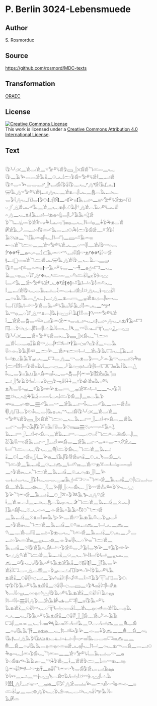 # P. Berlin 3024-Lebensmuede

## Author

S. Rosmorduc

## Source

https://github.com/rosmord/MDC-texts

## Transformation

[ORAEC](https://oraec.github.io/)

## License

<a rel="license" href="http://creativecommons.org/licenses/by/4.0/"><img alt="Creative Commons License" style="border-width:0" src="https://i.creativecommons.org/l/by/4.0/88x31.png" /></a><br />This work is licensed under a <a rel="license" href="http://creativecommons.org/licenses/by/4.0/">Creative Commons Attribution 4.0 International License</a>.

## Text

<br>
𓇋𓅱𓄋𓊪𓏴𓈖𓀀𓂋𓏤𓀀𓈖𓎻𓅡𓀐𓀀𓅱𓈙𓃀𓏴𓀁𓀀𓆓𓂧𓏏𓈖𓆑<br>
𓇋𓅱𓈖𓄿𓅨𓂋𓂋𓀀𓅓𓏇𓈖𓇳𓂜𓌃𓂧𓅱𓀁𓎻𓅡𓀐𓀀𓎛𓈖𓂝𓀀<br>
𓇋𓅱𓎼𓂋𓏏𓅨𓂋𓂋𓂝⸢𓃀⸣𓂝𓀁𓇋𓅱𓏇𓇋𓅱𓊃𓆑⸢𓂻⸣𓀀𓇋𓅓[𓂜]<br>
𓈝𓅓𓂻𓎻𓅡𓀐𓀀𓊢𓂝𓂻𓆑𓈖𓀀𓁷𓂋𓋴𓂜𓈖𓆣𓂋𓅓𓂝𓆑<br>
𓂋𓅱𓇋𓂻𓆑𓉔𓂋[𓅱𓇳𓏤]𓈎𓋴[𓌟]𓈖𓏏[𓅪𓏤𓏤𓏤]𓅓𓂝𓏏𓈖𓏤𓏤𓏤𓎻𓅡𓀐𓀀𓁷𓏤𓏏𓉔<br>
𓏏𓂾𓂻𓀀𓂜𓄔𓅓𓈖𓀀𓈖𓆑𓁷𓏤𓋴𓏏𓍔𓄿𓋴𓍬𓂻𓀀𓂋𓅓𓏏𓀐𓂜𓇍𓇋<br>
𓏏𓂻𓈖𓆑𓁷𓏤𓆼𓄿𓂝𓂡𓁷𓏤𓐍𓏏𓊮𓂋𓋴𓌳𓄿𓅓𓏏𓊮𓀀<br>
𓅱𓆓𓂝𓐣𓏛𓅱𓀀𓅝𓏏𓏭𓅆𓎛𓊵𓏏𓊪𓊹𓏤𓏤𓏤𓏤𓐍𓊃𓆑𓍙𓂡𓐍𓈖𓇓𓅱𓅆𓁷𓂋𓀀<br>
𓏞𓀀𓅓𓌳𓐙𓂝𓏏𓀗𓏛𓄔𓅓𓂋𓂝𓇳𓏤𓅆𓌃𓂧𓅱𓀁𓀀𓊃𓎼𓀞𓅱𓇋<br>
𓄿𓇳𓊞𓈖𓆓𓇛𓅓𓏛𓐍𓋴𓆑𓍙𓂡𓊹𓏤𓈖𓈙𓏏𓍔𓄿𓏛𓏤𓏤𓏤<br>
𓄡𓏏𓏤𓀀𓆓𓂧𓏏𓈖𓈖𓀀𓎻𓅡𓀐𓀀𓂜𓈖𓏏𓎡𓇋𓋴𓊃𓀀𓏤𓇋𓅱𓎡𓏏𓂋<br>
𓆴⸢⯑⯑⸣𓋹𓈖𓐍𓏏𓊪𓏏𓂋𓆴𓆎𓅓𓏛𓎡𓎔𓂝𓇋𓇋𓀁𓎡𓁷𓏤⸢⯑⯑⸣𓏇𓇋𓎟𓀀<br>
𓊢𓂝𓉸𓏛𓏤𓏤𓏤𓀀𓆓𓂧𓀀𓂜𓈝𓅓𓂻𓀀𓇋𓅱𓈖𓆑𓄿𓂋𓇾𓈇𓏤<br>
𓇋𓅱𓎼𓂋𓏏[𓌨𓂋𓏏𓏛𓏤𓏤𓏤]𓎡𓅓𓏏𓀐𓂋𓈖𓎡𓋹𓈖𓐍𓊨𓏏𓉐𓈖𓆑<br>
𓄿𓈖𓏏𓐍𓈖𓏏𓅯𓂻⸢⯑𓆑⸣𓂧𓏛𓈖𓏏𓄣𓏤𓂧𓏇𓇋𓈇𓏤𓊪𓅱𓋀𓏏𓈉<br>
𓇋𓂋𓄔𓅓𓈖𓀀𓎻𓅡𓀐𓀀⸢𓂜⯑⸣𓀀[⯑]𓏏𓍔𓄿𓂡𓏏𓅱𓀾𓏛𓄣𓏤𓆑<br>
𓎛𓈖𓂝𓀀𓇋𓅱𓆑𓂋𓅓𓂝𓂋𓇜𓏛𓂋𓂞𓀀𓊪𓎛𓄖𓂻𓆑𓋀𓏏𓈉𓏇𓇋<br>
𓈖𓏏𓏭𓅓𓍋𓅓𓂋𓉴𓆑𓊢𓂝𓂻𓈖𓁷𓂋𓇯𓇾𓈇𓏤𓀀𓁷𓏤𓈎𓂋𓋴𓆱𓆑<br>
𓇋𓂋𓉔𓇋𓅓𓂡𓎡𓅱𓀀𓂋𓅓𓏏𓀐𓅓𓊪𓅮𓄿𓈎𓇋𓀾𓏛𓂜𓈖⸢𓅠⸣<br>
𓅓𓎡𓐍𓈖𓏏𓅯𓂻𓎡𓁷𓂋𓋴𓅓𓋀𓏏𓈉𓍯𓄿[𓎛𓎝𓏛]𓄣𓏤𓎡𓎻𓅡𓀐𓀀<br>
𓌢𓈖𓀀𓀀𓂋𓆣𓂋𓏏𓃛𓂝𓅱𓏛𓀀𓂧𓂋𓊪𓂞𓏏𓆑𓏭𓊢𓂝𓏏𓂻𓆑𓏭𓁷𓏤𓇉𓄿𓏏𓉐<br>
𓉔𓂋𓅱𓇳𓏤𓈎𓂋𓋴𓀾𓂡𓋴𓐟𓄿𓇋𓇋𓏛𓆑𓎛𓆰𓈖𓎡𓇋𓇋𓏏𓂠𓋳𓏤𓈖𓏏𓊻𓂋𓈉<br>
𓇋𓅱𓄋𓊪𓏴𓈖𓈖𓀀𓎻𓅡𓀐𓀀𓂋𓏤𓆑𓅱𓈙𓃀𓏴𓀁𓆑𓆓𓂧𓏏<br>
𓈖𓀀𓇋𓂋𓊃𓐍𓆼𓄿𓀁𓎡𓈎𓂋𓋴⸢𓊭𓂡⸣𓇉𓄿𓏏𓐎𓏤𓏤𓏤𓄣𓏤𓊪𓅱𓏎𓈖𓏏𓂋𓅓<br>
𓇋𓇋𓏏𓁹𓊪𓅱𓅓𓋴𓇋𓆛𓈖𓂧𓅪𓊃𓀀𓏤𓄞𓂧𓏏𓂡𓊃𓀀𓏤𓊪𓅱𓅓𓉐𓏤𓆑𓆼𓄿𓂝<br>
𓂡𓁷𓏤𓈎𓄿𓄿𓀠𓈇𓏤𓂜𓈖𓉐𓂋𓂻𓈖𓎡𓂋𓁷𓂋𓅱𓇯𓌳𓁹𓄿𓎡𓂋𓂝𓇳𓏤𓅆𓏤𓏤𓏤<br>
𓐪𓂧𓏌𓀨𓂡𓅱𓀀𓏤𓏤𓏤𓅓𓇋𓈖𓂋𓊌𓈖𓌳𓄿𓏏𓊌𓐍𓂤𓅱𓋴𓂡𓉐𓉐𓏤𓏤𓏤𓅓𓍋𓅓𓂋𓉴<br>
𓄤𓆑𓂋𓅱𓏤𓏤𓏤𓅓𓂓𓄿𓏏𓀋𓏛𓏤𓏤𓏤𓄤𓆑𓂋𓏏𓆣𓂋𓋴𓐪𓂧𓏌𓅱𓀨𓀀𓏤𓏤𓏤𓅓𓊹𓏤𓏤𓏤𓏤<br>
𓂝𓃀𓅡𓄿𓅱𓌂𓏤𓏤𓏤𓇋𓂋𓏭𓅱𓈙𓅱𓁸𓏇𓇋𓇑𓇑𓈖𓏌𓅱𓀉𓀀𓏤𓏤𓏤𓅓𓏏𓀐<br>
𓁷𓏤𓌸𓂋𓇋𓇋𓏏𓈇𓏤𓈖𓎼𓄿𓅱𓎣𓅪𓁷𓂋𓇯𓇾𓈇𓏤𓀀𓎁𓏏𓂡𓈖𓈖𓍇𓏌𓅱𓇋𓇋<br>
𓈗𓄖𓆑𓏭𓇶𓅆𓅓𓏇𓏏𓏏𓏛𓇋𓂋𓏭𓌃𓂧𓅱𓀁𓈖𓋴𓈖𓏤𓏤𓏤𓂋𓅓𓅱<br>
𓆟𓏤𓏤𓏤𓊃𓊪𓏏𓂏𓈖𓈗𓄔𓅓𓂋𓎡𓈖𓀀𓅓𓂝𓎡𓄤𓆑𓂋𓄔𓅓𓈖𓂋𓍿𓀀𓁐𓏤𓏤𓏤<br>
𓌞𓋴𓂻𓉔𓂋𓅱𓇳𓏤𓄤𓆑𓂋𓋴𓅓𓐍𓂜𓎔𓂝𓀁𓇋𓅱𓄋𓊪𓏴𓈖𓀀𓂋𓏤𓀀𓈖<br>
𓎻𓅡𓀐𓀀𓅱𓈙𓃀𓏴𓀁𓀀𓆓𓂧𓏏𓈖𓆑𓅓𓂝𓎡𓃀𓂝𓎛𓆟𓀁𓂋𓈖𓀀𓅓<br>
𓂝𓎡𓂋𓋴𓏏𓐎𓄿𓋴𓅱𓅯𓏤𓏤𓏤𓅓𓉔𓂋𓅱𓇳𓏤𓏤𓏤𓏤𓈙𓈗𓇳𓊪𓏏𓇯𓏏𓍔𓄿𓏏𓊮<br>
𓅓𓂝𓎡𓃀𓂝𓎛𓆟𓀁𓂋𓈖𓀀𓅓𓂝𓎡𓂋𓊃𓏏𓈞𓏏𓁐𓆓𓂧𓎼𓂋𓍅𓀁𓂋𓋴𓈖<br>
𓅷𓄿𓇋𓇋𓂺𓀀𓅓𓂝𓎡𓃀𓂝𓎛𓆟𓀁𓂋𓈖𓀀𓅓𓂝𓎡𓂋𓄡𓂋𓂧𓀔𓀀𓈎𓈖<br>
𓂡𓆓𓂧𓂋𓆑𓇋𓅱𓆑𓈖𓄟𓋴𓂧𓅱𓀁𓆑𓆓𓂧𓀀𓈖𓅓𓂝<br>
𓏇𓈖𓇳𓌢𓈖𓏌𓀀𓏤𓏤𓏤𓃀𓇋𓈖𓅪𓐍𓈖𓌰𓅓𓋴𓅱𓀙𓀀𓏤𓏤𓏤𓏌𓏤𓏇𓈖𓇳𓂜𓌸𓂋𓀁𓈖𓏭<br>
𓆓𓂧𓀀𓈖𓅓𓂝𓏇𓈖𓇳𓂝𓃹𓈖𓂡𓄣𓏤𓏤𓏤𓏤𓊃𓀀𓏤𓎟𓁷𓏤𓎁𓏏𓏏𓂡𓐍𓏏𓏛𓏤𓏤𓏤𓌢<br>
𓈖𓏌𓅱𓀀𓏤𓏤𓆑𓏭𓆓𓂧𓀀𓈖𓅓𓂝𓏇𓈖𓇳𓊵𓏏𓊪𓁷𓏤𓃀𓇋𓈖𓅪<br>
𓂋𓂞𓂋𓆑𓃀𓅱𓄤𓆑𓂋𓂋𓇾𓈇𓏤𓅓𓊨𓏏𓉐𓎟𓏏𓆓𓂧𓀀𓈖𓅓𓂝𓏇𓈖𓇳𓋴𓈍𓂝𓂋<br>
𓀁𓊃𓀀𓏤𓅓𓊃𓊪𓊗𓆑𓃀𓇋𓈖𓅪𓋴𓋴𓃀𓏏𓄑𓀁𓆑𓃀𓅱𓎟𓀀𓁐𓏤𓏤𓏤𓃛𓅱𓅪𓆑𓈋<br>
𓅱𓅪𓆓𓂧𓀀𓈖𓅓𓂝𓏇𓈖𓇳𓃀𓎁𓏏𓅱𓆙𓅓𓅧𓈎𓂻𓄣𓏤𓀀<br>
𓌢𓈖𓀀𓁹𓂋𓎛𓈖𓂝𓆑𓆣𓂋𓅓𓐍𓏏𓆑𓀏𓆓𓂧𓀀𓈖𓅓𓂝𓏇𓈖𓇳𓂜𓋴<br>
𓆼𓄿𓏏𓀁𓋴𓆑𓇳𓂜𓁹𓏏𓈖𓁹𓀀𓅓𓏏𓄿𓄿𓏏𓀗𓇳𓆓𓂧𓀀<br>
𓈖𓅓𓂝𓏇𓈖𓇳𓁷𓏤𓏤𓏤𓏤𓎛𓍃𓅓𓅬𓅪𓊃𓀀𓏤𓎟𓅓𓁷𓏤𓅓𓌨𓂋𓅱𓈇𓏤𓂋𓌢<br>
𓈖𓏌𓅱𓀀𓏤𓏤𓏤𓆑𓆓𓂧𓀀𓈖𓅓𓂝𓏇𓈖𓇳𓄣𓏤𓏤𓏤𓏤𓂝𓃹𓈖𓂡𓂜𓈖𓃹𓈖<br>
𓄣𓏤𓈖𓊃𓀀𓏤𓂋𓉔𓈖𓂢𓏏𓅱𓁷𓏤𓂋𓆑𓆓𓂧𓀀𓈖𓅓𓂝𓏇𓈖𓇳𓂜𓈖𓌳𓐙<br>
𓂝𓏏𓅂𓏛𓀀𓏤𓏤𓏤𓇾𓈇𓏤𓊃𓊪𓊗𓈖𓁹𓅱𓏤𓏤𓏤𓇋𓋴𓆑𓏏𓅪𓏤𓏤𓏤𓆓𓂧𓀀𓈖<br>
𓅓𓂝𓏇𓈖𓇳𓇋𓅱𓀀𓄿𓏏𓊪𓀋𓂡𓎡𓅱𓀀𓌨𓂋𓌳𓄿𓇋𓂋𓌗𓅪𓈖𓎼𓄿𓅱𓎣𓅪<br>
𓅧𓈎𓂻𓄣𓏤𓀀𓆓𓂧𓀀𓈖𓅓𓂝𓏇𓈖𓇳𓈖𓆑𓅪𓎛𓂡𓅱𓂡𓇾𓈇𓏤𓂜𓈖<br>
𓃹𓈖𓄖𓅱𓆑𓏭𓇋𓅱𓅓𓏏𓀐𓅓𓁷𓏤𓀀𓅓𓏇𓈖𓇳[𓏇𓇋]𓋴𓈖𓃀𓍋𓅓𓂋𓅪<br>
𓀀𓏇𓇋𓉐𓂋𓏏𓂻𓂋𓏃𓈖𓏏𓅱𓈇𓏤𓂋𓐟𓏤𓉔𓇋𓀒𓏏𓅪𓇋𓅱𓅓𓏏𓀐𓅓<br>
𓁷𓏤𓀀𓏇𓈖𓇳𓏇𓇋𓋴𓏏𓐎𓂝𓈖𓅂𓏊𓏤𓏤𓏤𓏇𓇋𓈞𓋴𓏏𓀔𓌨𓂋𓎛𓏏𓍔𓄿𓅱𓋳𓏤𓏤𓏤𓉔𓂋𓅱𓇳𓏤<br>
𓊡𓅱𓇋𓅱𓅓𓏏𓀐𓅓𓁷𓏤𓀀𓏇𓈖𓇳𓏇𓇋𓋴𓏏𓐎𓊃𓈙𓈖𓏌𓅱𓆰𓏤𓏤𓏤𓏇𓇋𓈞𓋴𓏏𓀔𓁷𓏤<br>
𓌸𓂋𓇋𓇋𓏏𓈇𓏤𓈖𓏏𓏏𓐍𓏏𓏊𓈉𓇋𓅱𓅓𓏏𓀐𓅓𓁷𓏤𓀀𓏇𓈖𓇳𓏇𓇋𓍯𓄿𓏏𓈐<br>
𓎛𓂡𓇋𓇋𓏏𓈗𓏇𓇋𓂻𓅱𓊃𓀀𓏤𓅓𓀎𓊛𓂋𓉐𓋴𓈖𓏤𓏤𓏤𓇋𓅱𓅓𓏏𓀐<br>
𓅓𓁷𓏤𓀀𓏇𓈖𓇳𓏇𓇋𓎡𓆑𓏏𓋳𓂡𓊪𓏏𓇯𓏇𓇋𓊃𓀀𓏤𓊃𓐍𓏏𓌦𓏛𓀀𓇋𓅓𓂋𓐍𓅓<br>
𓏏𓂜𓈖𓆑𓇋𓅱𓅓𓏏𓀐𓅓𓁷𓏤𓀀𓏇𓈖𓇳𓏇𓇋𓍋𓃀𓃀𓀁𓊃𓀀𓏤𓌳𓁹𓄿𓄿<br>
𓉐𓏤𓋴𓈖𓏤𓏤𓏤𓁹𓈖𓆑𓆳𓏏𓏤𓏤𓏤𓏤𓆈𓄿𓏏𓏤𓏤𓏤𓎁𓏏𓂡𓅓𓈖𓇥𓂋𓏏𓂡𓃹𓈖𓈖𓄟𓊃𓀁<br>
𓈖𓏏𓏭𓇋𓅓𓅓𓊹𓋹𓈖𓐍𓁷𓏤𓐍𓊃𓆑𓍙𓂡𓃛𓅱𓅪𓈖𓁹𓂋𓇓𓅱𓃹𓈖𓈖𓄟𓊃𓀁𓈖𓏏𓏭<br>
𓇋𓅓𓊢𓂝𓂻𓅓𓅱𓇋𓄿𓊞𓁷𓏤𓂋𓂞𓏏𓂞𓏏𓋴𓏏𓊪𓍉𓏤𓏤𓏤𓇋𓅓𓂋𓂋𓏤𓏤𓏤𓏤𓉐𓏤𓏤𓏤𓏤𓃹𓈖𓈖<br>
𓄟𓊃𓀁𓈖𓏏𓏭𓇋𓅓𓅓𓂋𓐍𓏛𓐍𓏏𓏛𓏤𓏤𓏤𓀀𓂜𓐍𓋴𓆑𓍙𓂡𓈖𓏏𓆑𓁷𓏤𓄭𓂋𓀁𓈖𓂋𓂝𓇳<br>
𓅆𓐍𓏏𓆑𓌃𓂧𓅱𓀁𓆑𓆓𓂧𓏏𓈖𓈖𓀀𓎻𓅡𓀐𓇋𓐛𓅓𓂝𓂋𓎡𓈖𓐍<br>
𓅱𓏏𓀁𓁷𓏤𓆞𓄿𓄿𓆱𓈖𓄓𓇓𓅱𓀀𓊪𓈖𓌢𓈖𓀀𓀀𓅱𓂧𓈖𓍖𓏛𓎡𓁷𓏤𓂝𓐍<br>
𓊮𓂧𓏇𓇋𓁀𓂡𓎡𓁷𓏤𓋹𓈖𓐍𓏇𓇋𓆓𓂧𓎡𓌸𓂋𓀁𓅱𓀀𓉻𓂝𓄿𓈐<br>
𓅱𓇋𓆛𓈖𓂢𓈖𓎡𓋀𓏏𓈉𓌸𓂋𓀁𓈞𓅓𓂡𓊪𓎛𓄖𓎡𓋀𓏏𓈉𓋴𓐟𓄿<br>
𓎛𓃃𓂻𓎛𓂝𓄹𓏤𓏤𓏤𓎡𓇾𓈇𓏤𓐍𓈖𓇋𓇋𓅯𓂻𓀀𓂋𓐟𓏤𓅨𓂋𓂧𓀉𓎡𓇋𓐍𓏛𓁹𓈖𓏤𓏤𓏤<br>
𓂧𓏇𓇋𓈇𓏤𓈖𓊃𓊪𓊗𓂻𓅱𓆑𓊪𓅱𓄂𓏏𓏤𓆑𓂋𓄖𓆑𓏭𓏇𓇋𓅠𓅓𓇋𓇋𓏏<br>
𓅓𓏞𓏛<br>
